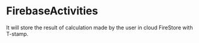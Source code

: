# FirebaseActivities
It will store the result of calculation made by the user in cloud FireStore with T-stamp.

